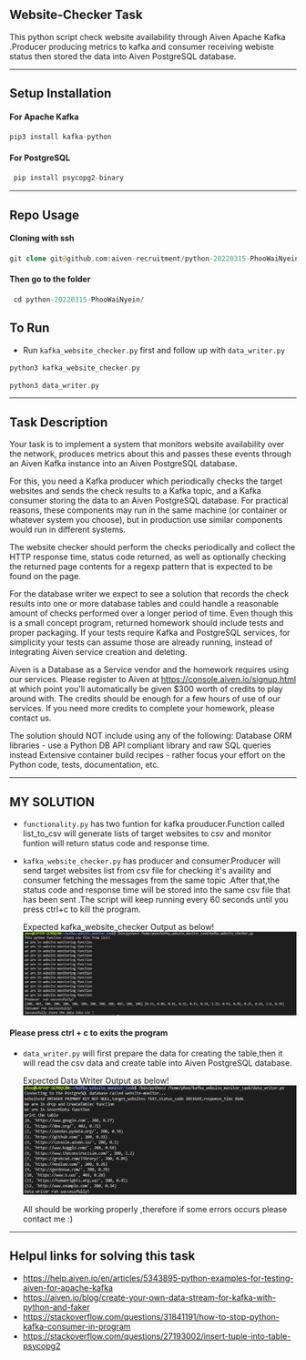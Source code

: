 ## Website-Checker Task ##

This python script check website availability through Aiven Apache Kafka .Producer producing metrics to kafka and consumer receiving webiste status then stored the data into Aiven PostgreSQL database.

___

## Setup Installation ##


#### For Apache Kafka
```php
pip3 install kafka-python
```
#### For PostgreSQL
```php
 pip install psycopg2-binary
```
---

## Repo Usage ##
#### Cloning with ssh 

```php
git clone git@github.com:aiven-recruitment/python-20220315-PhooWaiNyein.git
```
#### Then go to the folder 
```php
 cd python-20220315-PhooWaiNyein/
```


## To Run ##

* Run `kafka_website_checker.py` first and follow up with `data_writer.py`
```php
python3 kafka_website_checker.py
```
```php
python3 data_writer.py
```
---
## Task Description ##

Your task is to implement a system that monitors website availability over the network, produces metrics about this and passes these events through an Aiven Kafka instance into an Aiven PostgreSQL database.

For this, you need a Kafka producer which periodically checks the target websites and sends the check results to a Kafka topic, and a Kafka consumer storing the data to an Aiven PostgreSQL database. For practical reasons, these components may run in the same machine (or container or whatever system you choose), but in production use similar components would run in different systems.

The website checker should perform the checks periodically and collect the HTTP response time, status code returned, as well as optionally checking the returned page contents for a regexp pattern that is expected to be found on the page.

For the database writer we expect to see a solution that records the check results into one or more database tables and could handle a reasonable amount of checks performed over a longer period of time.
Even though this is a small concept program, returned homework should include tests and proper packaging. If your tests require Kafka and PostgreSQL services, for simplicity your tests can assume those are already running, instead of integrating Aiven service creation and deleting.

Aiven is a Database as a Service vendor and the homework requires using our services. Please register to Aiven at https://console.aiven.io/signup.html at which point you'll automatically be given $300 worth of credits to play around with. The credits should be enough for a few hours of use of our services. If you need more credits to complete your homework, please contact us.

The solution should NOT include using any of the following:
Database ORM libraries - use a Python DB API compliant library and raw SQL queries instead
Extensive container build recipes - rather focus your effort on the Python code, tests, documentation, etc.

---

## MY SOLUTION ##

* `functionality.py` has two funtion for kafka prouducer.Function called list_to_csv will generate lists of target websites to csv and monitor funtion will return status code and response time.

* `kafka_website_checker.py` has producer and consumer.Producer will send  target websites list from csv file for checking it's availity  and consumer fetching the messages from the same topic .After that,the status code and response time will be stored into the same csv file that has been sent .The script will keep running every 60 seconds until you press ctrl+c to kill the program.

    Expected kafka_website_checker  Output as below! 
    ![Kafka Output](kafkaf_website_monitor.PNG?raw=true "Kafka website monitor python output")
    
 #### Please press ctrl + c to exits the program

* `data_writer.py` will first prepare the data for creating the table,then it will read the csv data and create table into Aiven PostgreSQL database.

    Expected Data Writer Output as below! 
    ![Data Writer Output](data_writer.PNG?raw=true "Data Writer output")

    All should be working properly ,therefore if some errors occurs please contact me :) 
---


## Helpul links for solving this task 
* https://help.aiven.io/en/articles/5343895-python-examples-for-testing-aiven-for-apache-kafka
* https://aiven.io/blog/create-your-own-data-stream-for-kafka-with-python-and-faker
* https://stackoverflow.com/questions/31841191/how-to-stop-python-kafka-consumer-in-program
* https://stackoverflow.com/questions/27193002/insert-tuple-into-table-psycopg2
